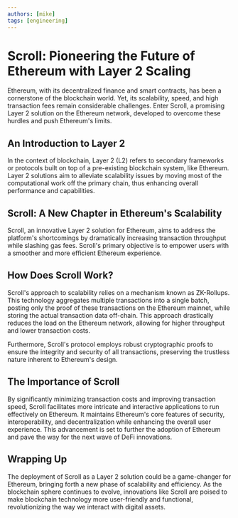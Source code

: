 ```yaml
---
authors: [mike]
tags: [engineering]
---
```


# Scroll: Pioneering the Future of Ethereum with Layer 2 Scaling

Ethereum, with its decentralized finance and smart contracts, has been a cornerstone of the blockchain world. Yet, its scalability, speed, and high transaction fees remain considerable challenges. Enter Scroll, a promising Layer 2 solution on the Ethereum network, developed to overcome these hurdles and push Ethereum's limits.

## An Introduction to Layer 2

In the context of blockchain, Layer 2 (L2) refers to secondary frameworks or protocols built on top of a pre-existing blockchain system, like Ethereum. Layer 2 solutions aim to alleviate scalability issues by moving most of the computational work off the primary chain, thus enhancing overall performance and capabilities.

## Scroll: A New Chapter in Ethereum's Scalability

Scroll, an innovative Layer 2 solution for Ethereum, aims to address the platform's shortcomings by dramatically increasing transaction throughput while slashing gas fees. Scroll's primary objective is to empower users with a smoother and more efficient Ethereum experience.

## How Does Scroll Work?

Scroll's approach to scalability relies on a mechanism known as ZK-Rollups. This technology aggregates multiple transactions into a single batch, posting only the proof of these transactions on the Ethereum mainnet, while storing the actual transaction data off-chain. This approach drastically reduces the load on the Ethereum network, allowing for higher throughput and lower transaction costs.

Furthermore, Scroll's protocol employs robust cryptographic proofs to ensure the integrity and security of all transactions, preserving the trustless nature inherent to Ethereum's design.

## The Importance of Scroll

By significantly minimizing transaction costs and improving transaction speed, Scroll facilitates more intricate and interactive applications to run effectively on Ethereum. It maintains Ethereum's core features of security, interoperability, and decentralization while enhancing the overall user experience. This advancement is set to further the adoption of Ethereum and pave the way for the next wave of DeFi innovations.

## Wrapping Up

The deployment of Scroll as a Layer 2 solution could be a game-changer for Ethereum, bringing forth a new phase of scalability and efficiency. As the blockchain sphere continues to evolve, innovations like Scroll are poised to make blockchain technology more user-friendly and functional, revolutionizing the way we interact with digital assets.

